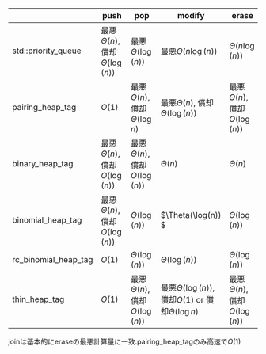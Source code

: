 |   | push | pop | modify | erase |
| --- | --- | --- | --- | --- |
| std::priority_queue | 最悪$\Theta(n)$,償却$\Theta(\log(n))$ | 最悪$\Theta(\log(n))$ | 最悪$\Theta(n\log(n))$ | $\Theta(n \log(n))$ |
| pairing_heap_tag | $O(1)$ | 最悪$\Theta(n)$, 償却$\Theta(\log n)$ | 最悪$\Theta(n)$, 償却$\Theta(\log(n))$ | 最悪$\Theta(n)$, 償却$O(\log(n))$ |
| binary_heap_tag | 最悪$\Theta(n)$, 償却$O(\log(n))$ | 最悪$\Theta(n)$, 償却$O(\log(n))$ | $\Theta(n)$ | $\Theta(n)$ |
| binomial_heap_tag | 最悪$\Theta(n)$, 償却$O(\log(n))$  | $\Theta(\log (n))$ | $\Theta(\log(n)) $ | $\Theta(\log(n))$ | 
|rc_binomial_heap_tag | $O(1)$ | $\Theta(\log(n))$ | $\Theta(\log(n))$  | $\Theta(\log(n))$ | 
|thin_heap_tag | $O(1)$ | 最悪$\Theta(n)$, 償却$O(\log(n))$  | 最悪$\Theta(\log(n))$,償却$O(1)$ or 償却$\Theta(\log n)$ | 最悪$\Theta(n)$, 償却$O(\log(n))$ | 

joinは基本的にeraseの最悪計算量に一致.pairing_heap_tagのみ高速で$O(1)$